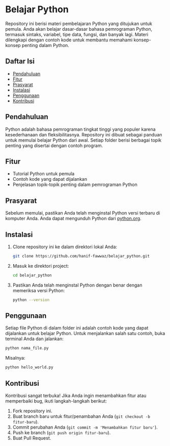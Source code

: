 
# Belajar Python

Repository ini berisi materi pembelajaran Python yang ditujukan untuk pemula. Anda akan belajar dasar-dasar bahasa pemrograman Python, termasuk sintaks, variabel, tipe data, fungsi, dan banyak lagi. Materi dilengkapi dengan contoh kode untuk membantu memahami konsep-konsep penting dalam Python.

## Daftar Isi

- [Pendahuluan](#pendahuluan)
- [Fitur](#fitur)
- [Prasyarat](#prasyarat)
- [Instalasi](#instalasi)
- [Penggunaan](#penggunaan)
- [Kontribusi](#kontribusi)

## Pendahuluan

Python adalah bahasa pemrograman tingkat tinggi yang populer karena kesederhanaan dan fleksibilitasnya. Repository ini dibuat sebagai panduan untuk memulai belajar Python dari awal. Setiap folder berisi berbagai topik penting yang disertai dengan contoh program.

## Fitur

- Tutorial Python untuk pemula
- Contoh kode yang dapat dijalankan
- Penjelasan topik-topik penting dalam pemrograman Python

## Prasyarat

Sebelum memulai, pastikan Anda telah menginstal Python versi terbaru di komputer Anda. Anda dapat mengunduh Python dari [python.org](https://www.python.org/downloads/).

## Instalasi

1. Clone repository ini ke dalam direktori lokal Anda:

   ```bash
   git clone https://github.com/hanif-fawwaz/belajar_python.git
   ```

2. Masuk ke direktori project:

   ```bash
   cd belajar_python
   ```

3. Pastikan Anda telah menginstal Python dengan benar dengan memeriksa versi Python:

   ```bash
   python --version
   ```

## Penggunaan

Setiap file Python di dalam folder ini adalah contoh kode yang dapat dijalankan untuk belajar Python. Untuk menjalankan salah satu contoh, buka terminal Anda dan jalankan:

```bash
python nama_file.py
```

Misalnya:

```bash
python hello_world.py
```

## Kontribusi

Kontribusi sangat terbuka! Jika Anda ingin menambahkan fitur atau memperbaiki bug, ikuti langkah-langkah berikut:

1. Fork repository ini.
2. Buat branch baru untuk fitur/penambahan Anda (`git checkout -b fitur-baru`).
3. Commit perubahan Anda (`git commit -m 'Menambahkan fitur baru'`).
4. Push ke branch (`git push origin fitur-baru`).
5. Buat Pull Request.
